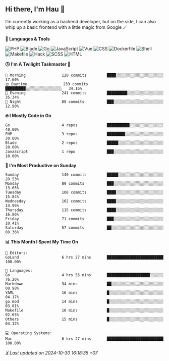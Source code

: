## Hi there, I'm Hau 👋
I’m currently working as a backend developer, but on the side, I can also whip up a basic frontend with a little magic from Google 🪄

<!--START_SECTION:readme-stats-->
**💬 Languages & Tools**

![PHP](https://img.shields.io/badge/PHP-63.84%25-4F5D95?&logo=PHP&labelColor=151b23)
![Blade](https://img.shields.io/badge/Blade-25.77%25-f7523f?&logo=Blade&labelColor=151b23)
![Go](https://img.shields.io/badge/Go-06.19%25-00ADD8?&logo=Go&labelColor=151b23)
![JavaScript](https://img.shields.io/badge/JavaScript-02.35%25-f1e05a?&logo=JavaScript&labelColor=151b23)
![Vue](https://img.shields.io/badge/Vue-01.19%25-41b883?&logo=Vue&labelColor=151b23)
![CSS](https://img.shields.io/badge/CSS-00.29%25-563d7c?&logo=CSS&labelColor=151b23)
![Dockerfile](https://img.shields.io/badge/Dockerfile-00.12%25-384d54?&logo=Dockerfile&labelColor=151b23)
![Shell](https://img.shields.io/badge/Shell-00.09%25-89e051?&logo=Shell&labelColor=151b23)
![Makefile](https://img.shields.io/badge/Makefile-00.07%25-427819?&logo=Makefile&labelColor=151b23)
![Hack](https://img.shields.io/badge/Hack-00.07%25-878787?&logo=Hack&labelColor=151b23)
![SCSS](https://img.shields.io/badge/SCSS-00.02%25-c6538c?&logo=SCSS&labelColor=151b23)
![HTML](https://img.shields.io/badge/HTML-00.01%25-e34c26?&logo=HTML&labelColor=151b23)


**🕒 I'm A Twilight Taskmaster 🌆**

```text
🌅 Morning                120 commits         ████░░░░░░░░░░░░░░░░░░░░░   17.60%
🌞 Daytime                233 commits         █████████░░░░░░░░░░░░░░░░   34.16%
🌆 Evening                241 commits         █████████░░░░░░░░░░░░░░░░   35.34%
🌙 Night                  88 commits          ███░░░░░░░░░░░░░░░░░░░░░░   12.90%
```

**🔥 I Mostly Code in Go**

```text
Go                       4 repos             ██████████░░░░░░░░░░░░░░░   40.00%
PHP                      3 repos             ████████░░░░░░░░░░░░░░░░░   30.00%
Blade                    2 repos             █████░░░░░░░░░░░░░░░░░░░░   20.00%
JavaScript               1 repo              ███░░░░░░░░░░░░░░░░░░░░░░   10.00%
```

**📅 I'm Most Productive on Sunday**

```text
Sunday                   140 commits         █████░░░░░░░░░░░░░░░░░░░░   20.53%
Monday                   89 commits          ███░░░░░░░░░░░░░░░░░░░░░░   13.05%
Tuesday                  108 commits         ████░░░░░░░░░░░░░░░░░░░░░   15.84%
Wednesday                102 commits         ████░░░░░░░░░░░░░░░░░░░░░   14.96%
Thursday                 115 commits         ████░░░░░░░░░░░░░░░░░░░░░   16.86%
Friday                   71 commits          ███░░░░░░░░░░░░░░░░░░░░░░   10.41%
Saturday                 57 commits          ██░░░░░░░░░░░░░░░░░░░░░░░   08.36%
```

**📊 This Month I Spent My Time On**

```text
📝 Editors:
GoLand                   6 hrs 27 mins       █████████████████████████   100.00%

💬 Languages:
Go                       4 hrs 55 mins       ███████████████████░░░░░░   76.26%
Markdown                 34 mins             ██░░░░░░░░░░░░░░░░░░░░░░░   08.98%
YAML                     16 mins             █░░░░░░░░░░░░░░░░░░░░░░░░   04.17%
go.mod                   14 mins             █░░░░░░░░░░░░░░░░░░░░░░░░   03.81%
Makefile                 10 mins             █░░░░░░░░░░░░░░░░░░░░░░░░   02.65%
Others                   15 mins             █░░░░░░░░░░░░░░░░░░░░░░░░   04.12%

💻 Operating Systems:
Mac                      6 hrs 27 mins       █████████████████████████   100.00%
```



*⏳ Last updated on 2024-10-30 16:18:35 +07*
<!--END_SECTION:readme-stats-->
